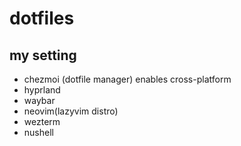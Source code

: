 # dotfiles

## my setting
- chezmoi (dotfile manager) enables cross-platform
- hyprland
- waybar
- neovim(lazyvim distro)
- wezterm
- nushell

